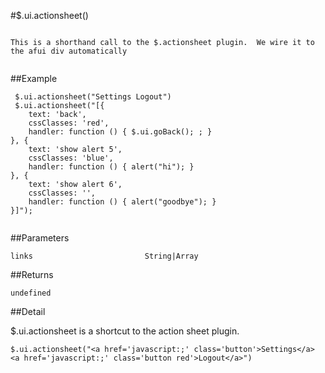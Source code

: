 #$.ui.actionsheet()

```

This is a shorthand call to the $.actionsheet plugin.  We wire it to the afui div automatically
 
```

##Example

```
 $.ui.actionsheet("Settings Logout")
 $.ui.actionsheet("[{
    text: 'back',
    cssClasses: 'red',
    handler: function () { $.ui.goBack(); ; }
}, {
    text: 'show alert 5',
    cssClasses: 'blue',
    handler: function () { alert("hi"); }
}, {
    text: 'show alert 6',
    cssClasses: '',
    handler: function () { alert("goodbye"); }
}]");
 
```


##Parameters

```
links                         String|Array

```

##Returns

```
undefined
```

##Detail

$.ui.actionsheet is a shortcut to the action sheet plugin.

```
$.ui.actionsheet("<a href='javascript:;' class='button'>Settings</a> <a href='javascript:;' class='button red'>Logout</a>")
```